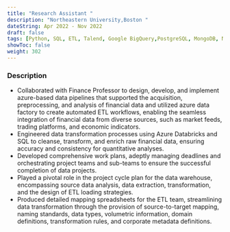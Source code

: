 ```yaml
---
title: "Research Assistant "
description: "Northeastern University,Boston "
dateString: Apr 2022 - Nov 2022
draft: false
tags: [Python, SQL, ETL, Talend, Google BigQuery,PostgreSQL, MongoDB, NumPy, SciPy, scikit-learn, Matplotlib, Seaborn, Plotly, Tableau, Power BI]
showToc: false
weight: 302
--- 
```


### Description

 
- Collaborated with Finance Professor to design, develop, and implement azure-based data pipelines that supported the acquisition, preprocessing, and analysis of financial data and utilized azure data factory to create automated ETL workflows, enabling the seamless integration of financial data from diverse sources, such as market feeds, trading platforms, and economic indicators.
- Engineered data transformation processes using Azure Databricks and SQL to cleanse, transform, and enrich raw financial data, ensuring accuracy and consistency for quantitative analyses.
- Developed comprehensive work plans, adeptly managing deadlines and orchestrating project teams and sub-teams to ensure the successful completion of data projects.
- Played a pivotal role in the project cycle plan for the data warehouse, encompassing source data analysis, data extraction, transformation, and the design of ETL loading strategies.
- Produced detailed mapping spreadsheets for the ETL team, streamlining data transformation through the provision of source-to-target mapping, naming standards, data types, volumetric information, domain definitions, transformation rules, and corporate metadata definitions.

<!-- - Developed and maintained data pipelines, ensuring the seamless flow of data from source systems to data warehouses for analysis and reporting.
- Implemented ETL processes to clean, transform, and load large datasets, enhancing data quality and making it ready for analysis.
- Conducted exploratory data analysis (EDA) to uncover hidden insights within complex datasets and identify patterns that informed data engineering decisions.
- Collaborated with cross-functional teams to design and optimize data architecture, resulting in more efficient data storage and improved data accessibility for analysis.
- Employed statistical techniques and machine learning models to derive actionable business insights, contributing to data-driven decision-making.
- Designed and created interactive data visualizations and dashboards using tools like Tableau or Power BI to present analytical results effectively.
- Worked on data migration projects, ensuring a smooth transition of data between systems while minimizing downtime and data loss.
- Utilized cloud platforms like AWS to set up scalable and cost-effective data infrastructure, supporting both data engineering and analysis needs.
- Automated routine data engineering tasks, saving time and reducing the risk of errors, allowing for faster data delivery to analysts. -->